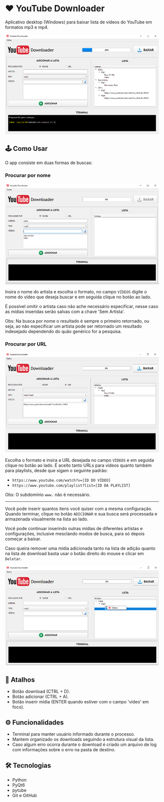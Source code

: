 # ❤ YouTube Downloader

Aplicativo desktop (Windows) para baixar lista de vídeos do YouTube em formatos mp3 e mp4.

![preview](./.github/preview.png)

## 🕹 Como Usar
O app consiste em duas formas de buscas:

### Procurar por nome

![example1](./.github/search_by_name.png)

Insira o nome do artista e escolha o formato, no campo `VÍDEOS` digite o nome do vídeo que deseja buscar e em seguida
clique no botão ao lado. 

É possível omitir o artista caso não ache necessário especificar, nesse caso as mídias inseridas
serão salvas com a chave 'Sem Artista'.

Obs: Na busca por nome o resultado é sempre o primeiro retornado, ou seja, ao não especificar um artista pode ser
retornado um resultado indesejado dependendo do quão genérico for a pesquisa.

### Procurar por URL

![example1](./.github/search_by_url.png)

Escolha o formato e insira a URL desejada no campo `VÍDEOS` e em seguida clique no botão ao lado. 
É aceito tanto URLs para vídeos quanto também para playlists, desde que sigam o seguinte padrão:
- `https://www.youtube.com/watch?v=[ID DO VÍDEO]`
- `https://www.youtube.com/playlist?list=[ID DA PLAYLIST]`

Obs: O subdomínio `www.` não é necessário.

---

Você pode inserir quantos itens você quiser com a mesma configuração. Quando terminar, clique
no botão `ADICIONAR` e sua busca será processada e armazenada visualmente na lista ao lado.

Você pode continuar inserindo outras mídias de diferentes artistas e configurações, inclusive mesclando modos de busca,
para só depois começar a baixar.

Caso queira remover uma mídia adicionada tanto na lista de adição quanto na lista de download
basta usar o botão direito do mouse e clicar em `Deletar`.

![example1](./.github/delete_item.png)

## 📌 Atalhos 
- Botão download (CTRL + D).
- Botão adicionar (CTRL + A).
- Botão inserir mídia (ENTER quando estiver com o campo 'vídeo' em foco).


## ⚙ Funcionalidades
- Terminal para manter usuário informado durante o processo.
- Mantem organizado os downloads seguindo a estrutura visual da lista.
- Caso algum erro ocorra durante o download é criado um arquivo de log com informações sobre o erro na pasta de destino.

## 🛠 Tecnologias
- Python
- PyQt6
- pytube
- Git e GitHub
